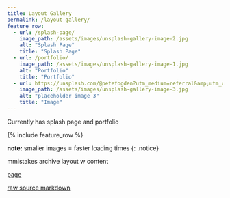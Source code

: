 ```yaml
---
title: Layout Gallery
permalink: /layout-gallery/
feature_row:
  - url: /splash-page/
    image_path: /assets/images/unsplash-gallery-image-2.jpg
    alt: "Splash Page"
    title: "Splash Page"
  - url: /portfolio/
    image_path: /assets/images/unsplash-gallery-image-1.jpg
    alt: "Portfolio"
    title: "Portfolio"
  - url: https://unsplash.com/@petefogden?utm_medium=referral&amp;utm_campaign=photographer-credit&amp;utm_content=creditBadge
    image_path: /assets/images/unsplash-gallery-image-3.jpg
    alt: "placeholder image 3"
    title: "Image"
---
```


Currently has splash page and portfolio

{% include feature_row %}

**note:** smaller images = faster loading times
{: .notice}

mmistakes archive layout w content

[page](https://mmistakes.github.io/minimal-mistakes/archive-layout-with-content/)

[raw source markdown](https://raw.githubusercontent.com/mmistakes/minimal-mistakes/master/docs/_pages/archive-layout-with-content.md)

